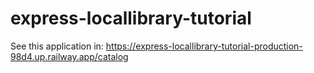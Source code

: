 # express-locallibrary-tutorial

See this application in: https://express-locallibrary-tutorial-production-98d4.up.railway.app/catalog
